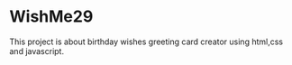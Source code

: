 # WishMe29
This project is about birthday wishes greeting card creator using html,css and javascript.

